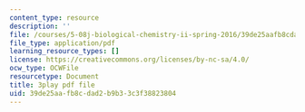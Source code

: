 ```yaml
---
content_type: resource
description: ''
file: /courses/5-08j-biological-chemistry-ii-spring-2016/39de25aafb8cdad2b9b33c3f38823804_PoFDK7Kwx1o.pdf
file_type: application/pdf
learning_resource_types: []
license: https://creativecommons.org/licenses/by-nc-sa/4.0/
ocw_type: OCWFile
resourcetype: Document
title: 3play pdf file
uid: 39de25aa-fb8c-dad2-b9b3-3c3f38823804
---
```

